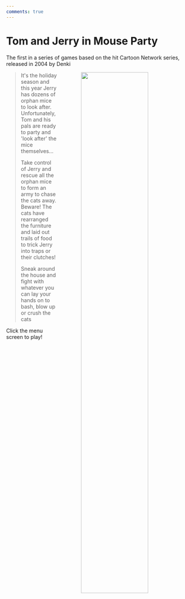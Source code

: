 ```yaml
---
comments: true
---
```


# Tom and Jerry in Mouse Party

The first in a series of games based on the hit Cartoon Network series, released in 2004 by Denki

<a href="https://denki.co.uk/sky/tj/app.html"><img src="/assets/img/menus/tj-mouse-party-menu.jpg" style="float: right; width: 60%; padding-left: 64px"></a>

<blockquote>
    <p>It's the holiday season and this year Jerry has dozens of orphan mice to look after. Unfortunately, Tom and his pals are ready to party and 'look after' the mice themselves...</p>
    <p>Take control of Jerry and rescue all the orphan mice to form an army to chase the cats away. Beware! The cats have rearranged the furniture and laid out trails of food to trick Jerry into traps or their clutches!</p>
    <p>Sneak around the house and fight with whatever you can lay your hands on to bash, blow up or crush the cats</p>
</blockquote>

Click the menu screen to play!